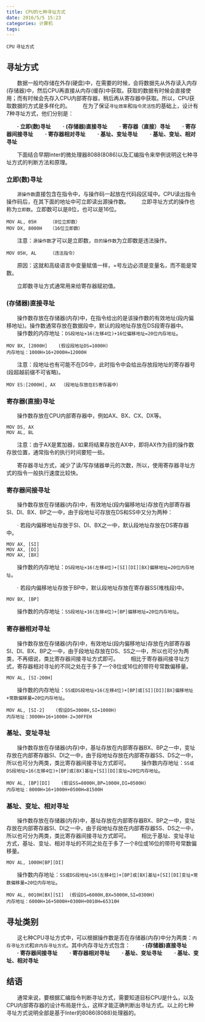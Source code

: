 ```yaml
---
title: CPU的七种寻址方式
date: 2016/5/5 15:23
categories: 计算机
tags:
---
```


`CPU` `寻址方式`

## 寻址方式

　　数据一般均存储在外存(硬盘)中，在需要的时候，会将数据先从外存读入内存(存储器)中，然后CPU再直接从内存(缓存)中获取。获取的数据有时候会直接使用；而有时候会先存入CPU内部寄存器，稍后再从寄存器中获取。所以，CPU获取数据的方式是多样化的。
　　在为了保证`寻址效率`和`指令灵活性`的基础上，设计有7种寻址方式，他们分别是：

　　<b>· 立即(数)寻址
　　· (存储器)直接寻址
　　· 寄存器（直接）寻址
　　· 寄存器间接寻址
　　· 寄存器相对寻址
　　· 基址、变址寻址
　　· 基址、变址、相对寻址</b>

　　下面结合早期Inter的微处理器8088(8086)以及汇编指令来举例说明这七种寻址方式的判断方法和原理。

### 立即(数)寻址

　　`源操作数`直接包含在指令中，与操作码一起放在代码段区域中。CPU读出指令操作码后，在其下面的地址中可立即读出源操作数。
　　立即寻址方式的操作也称为`立即数`。立即数可以是8位，也可以是16位。

	MOV AL, 05H     （8位立即数）
	MOV DX, 8000H   （16位立即数）

　　注意：`源操作数`才可以是立即数，`目的操作数`为立即数是违法操作。

	MOV 05H, AL     （违法指令）

　　原因：这就和高级语言中变量赋值一样，=号左边必须是变量名，而不能是常数。

　　立即数寻址方式通常用来给寄存器赋初值。

### (存储器)直接寻址

　　操作数存放在存储器(内存)中，在指令给出的是该操作数的有效地址(段内偏移地址)。操作数通常存放在数据段中，默认的段地址存放在DS段寄存器中。
　　操作数的内存地址：`DS段地址×16(左移4位)+16位偏移地址=20位内存地址`。

	MOV BX, [2000H]    (假设段地址DS=1000H)
	内存地址：1000H×16+2000H=12000H 

　　注意：段地址也有可能不在DS中，此时指令中会给出存放段地址的寄存器号(段超越前缀不可省略)。

	MOV ES:[2000H], AX  （段地址存放在ES寄存器中）

### 寄存器(直接)寻址

　　操作数存放在CPU内部寄存器中，例如AX、BX、CX、DX等。

	MOV DS, AX
	MOV AL, BL

　　注意：由于AX是累加器，如果将结果存放在AX中，即将AX作为目的操作数存放位置，通常指令的执行时间要短一些。

　　寄存器寻址方式，减少了读/写存储器单元的次数，所以，使用寄存器寻址方式的指令一般执行速度比较快。

### 寄存器间接寻址

　　操作数存放在存储器(内存)中，有效地址(段内偏移地址)存放在内部寄存器SI、DI、BX、BP之一中，由于段地址可存放在DS和SS中又分为两种：

　　· 若段内偏移地址存放于SI、DI、BX之一中，默认段地址存放在DS寄存器中。

	MOV AX, [SI]
	MOV AX, [DI]
	MOV AX, [BX]

　　操作数的内存地址：`DS段地址×16(左移4位)+[SI][DI][BX]偏移地址=20位内存地址`。

　　· 若段内偏移地址存放于BP中，默认段地址存放在寄存器SS(堆栈段)中。

	MOV BX, [BP]

　　操作数的内存地址：`SS段地址×16(左移4位)+[BP]偏移地址=20位内存地址`。

### 寄存器相对寻址

　　操作数存放在存储器(内存)中，有效地址(段内偏移地址)存放在内部寄存器SI、DI、BX、BP之一中，由于段地址存放在DS、SS之一中，所以也可分为两类，不再细说，类比寄存器间接寻址方式即可。
　　相比于寄存器间接寻址方式，寄存器相对寻址的不同之处在于多了一个8位或16位的带符号常数偏移量。

	MOV AL, [SI-200H]

　　操作数的内存地址：`SS或DS段地址×16(左移4位)+[BP]或[SI][DI][BX]偏移地址+常数偏移量=20位内存地址`。

	MOV AL, [SI-2]    (假设DS=3000H,SI=1000H)
	内存地址：3000H×16+1000H-2=30FFEH

### 基址、变址寻址

　　操作数存放在存储器(内存)中，基址存放在内部寄存器BX、BP之一中，变址存放在内部寄存器SI、DI之一中，由于段地址存放在内部寄存器SS、DS之一中，所以也可分为两类，类比寄存器间接寻址方式即可。
　　操作数内存地址：`SS或DS段地址×16(左移4位)+[BP]或[BX]基址+[SI][DI]变址=20位内存地址`。

	MOV AL, [BP][DI]    (假设SS=8000H,BP=1000H,DI=0500H)
	内存地址：8000H×16+1000H+0500H=81500H

### 基址、变址、相对寻址

　　操作数存放在存储器(内存)中，基址存放在内部寄存器BX、BP之一中，变址存放在内部寄存器SI、DI之一中，由于段地址存放在内部寄存器SS、DS之一中，所以也可分为两类，类比寄存器间接寻址方式即可。
　　相比于基址、变址寻址方式，基址、变址、相对寻址的不同之处在于多了一个8位或16位的带符号常数偏移量。

	MOV AL, 1000H[BP][DI]

　　操作数内存地址：`SS或DS段地址×16(左移4位)+[BP]或[BX]基址+[SI][DI]变址+常数偏移量=20位内存地址`。

	MOV AL, 0010H[BX][SI]  (假设DS=6000H,BX=5000H,SI=0300H)
	内存地址：6000H×16+5000H+0300H+0010H=65310H

## 寻址类别

　　这七种CPU寻址方式中，可以根据操作数是否在存储器(内存)中分为两类：`内存寻址方式`和`非内存寻址方式`。其中内存寻址方式包含：
　　<b>· (存储器)直接寻址
　　· 寄存器间接寻址
　　· 寄存器相对寻址
　　· 基址、变址寻址
　　· 基址、变址、相对寻址</b>

## 结语

　　通常来说，要根据汇编指令判断寻址方式，需要知道目标CPU是什么，以及CPU内部寄存器的设计布局是什么，这样才能正确判断出寻址方式。以上的七种寻址方式说明全部是基于Inter的8086(8088)处理器的。